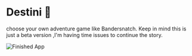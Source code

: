 
# Destini 🤔

choose your own adventure game like Bandersnatch. Keep in mind this is just a beta version ,I'm having time issues to continue the story.

![Finished App](https://github.com/londonappbrewery/Images/blob/master/Destini.gif)

